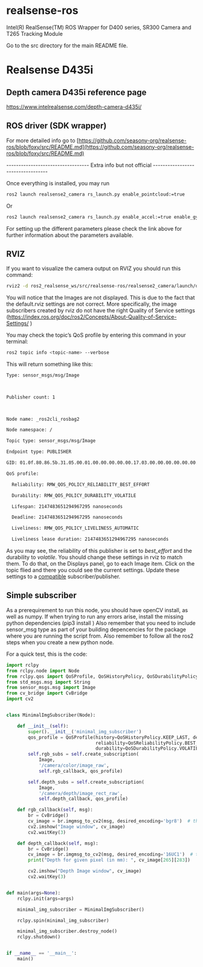 # realsense-ros
Intel(R) RealSense(TM) ROS Wrapper for D400 series, SR300 Camera and T265 Tracking Module

Go to the src directory for the main README file.



# Realsense D435i
## Depth camera D435i reference page

[https://www.intelrealsense.com/depth-camera-d435i/ ](https://www.intelrealsense.com/depth-camera-d435i/ )

## ROS driver (SDK wrapper) 

For more detailed info go to [https://github.com/seasony-org/realsense-ros/blob/foxy/src/README.md](https://github.com/seasony-org/realsense-ros/blob/foxy/src/README.md) 




---------------------------------- Extra info but not official ----------------------------------

Once everything is installed, you may run 

```bash
ros2 launch realsense2_camera rs_launch.py enable_pointcloud:=true
```

Or  
```bash
ros2 launch realsense2_camera rs_launch.py enable_accel:=true enable_gyro:=true
```

For setting up the different parameters please check the link above for further information about the parameters available. 

## RVIZ 

If you want to visualize the camera output on RVIZ you should run this command: 

```bash
rviz2 -d ros2_realsense_ws/src/realsense-ros/realsense2_camera/launch/default.rviz
```

You will notice that the Images are not displayed. This is due to the fact that the default.rviz settings are not correct. More specifically, the image subscribers created by rviz do not have the right Quality of Service settings (https://index.ros.org/doc/ros2/Concepts/About-Quality-of-Service-Settings/ ) 

You may check the topic’s QoS profile by entering this command in your terminal:  

```bash
ros2 topic info <topic-name> --verbose 
```

This will return something like this: 

 
```bash
Type: sensor_msgs/msg/Image 

  

Publisher count: 1 

  

Node name: _ros2cli_rosbag2 

Node namespace: / 

Topic type: sensor_msgs/msg/Image 

Endpoint type: PUBLISHER 

GID: 01.0f.80.86.5b.31.05.00.01.00.00.00.00.00.17.03.00.00.00.00.00.00.00.00 

QoS profile: 

  Reliability: RMW_QOS_POLICY_RELIABILITY_BEST_EFFORT 

  Durability: RMW_QOS_POLICY_DURABILITY_VOLATILE 

  Lifespan: 2147483651294967295 nanoseconds 

  Deadline: 2147483651294967295 nanoseconds 

  Liveliness: RMW_QOS_POLICY_LIVELINESS_AUTOMATIC 

  Liveliness lease duration: 2147483651294967295 nanoseconds
```

As you may see, the reliability of this publisher is set to _best_effort_  and the durability to _volatile_. You should change these settings in rviz to match them. To do that, on the Displays panel, go to each Image item. Click on the topic flied and there you could see the current settings. Update these settings to a [compatible](https://index.ros.org/doc/ros2/Concepts/About-Quality-of-Service-Settings/#qos-compatibilities) subscriber/publisher.

## Simple subscriber
As a prerequirement to run this node, you should have openCV install, as well as numpy. If when trying to run any errors arise, install the missing python dependencies (pip3 install <depencency-name>)
Also remember that you need to include sensor_msg type as part of your building depencencies for the package where you are running the script from. Also remember to follow all the ros2 steps when you create a new python node.

For a quick test, this is the code:

```python
import rclpy
from rclpy.node import Node
from rclpy.qos import QoSProfile, QoSHistoryPolicy, QoSDurabilityPolicy, QoSHistoryPolicy, QoSReliabilityPolicy
from std_msgs.msg import String
from sensor_msgs.msg import Image
from cv_bridge import CvBridge
import cv2


class MinimalImgSubscriber(Node):

    def __init__(self):
        super().__init__('minimal_img_subscriber')
        qos_profile = QoSProfile(history=QoSHistoryPolicy.KEEP_LAST, depth=10,
                                 reliability=QoSReliabilityPolicy.BEST_EFFORT,
                                 durability=QoSDurabilityPolicy.VOLATILE)
        self.rgb_subs = self.create_subscription(
            Image,
            '/camera/color/image_raw',
            self.rgb_callback, qos_profile)

        self.depth_subs = self.create_subscription(
            Image,
            '/camera/depth/image_rect_raw',
            self.depth_callback, qos_profile)

    def rgb_callback(self, msg):
        br = CvBridge()
        cv_image = br.imgmsg_to_cv2(msg, desired_encoding='bgr8')  # the encoding type can be check in the message
        cv2.imshow("Image window", cv_image)
        cv2.waitKey(3)

    def depth_callback(self, msg):
        br = CvBridge()
        cv_image = br.imgmsg_to_cv2(msg, desired_encoding='16UC1')  # the encoding type can be check in the message
        print("Depth for given pixel (in mm): ", cv_image[265][283])

        cv2.imshow("Depth Image window", cv_image)
        cv2.waitKey(3)


def main(args=None):
    rclpy.init(args=args)

    minimal_img_subscriber = MinimalImgSubscriber()

    rclpy.spin(minimal_img_subscriber)

    minimal_img_subscriber.destroy_node()
    rclpy.shutdown()


if __name__ == '__main__':
    main()

```


